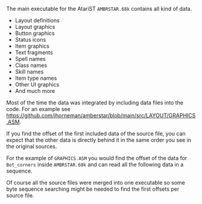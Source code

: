 The main executable for the AtariST `AMBRSTAR.68k` contains all kind of data.

- Layout definitions
- Layout graphics
- Button graphics
- Status icons
- Item graphics
- Text fragments
- Spell names
- Class names
- Skill names
- Item type names
- Other UI graphics
- And much more


Most of the time the data was integrated by including data files into the code. For an example see https://github.com/jhorneman/amberstar/blob/main/src/LAYOUT/GRAPHICS.ASM.

If you find the offset of the first included data of the source file, you can expect that the other data is directly behind it in the same order you see in the original sources.

For the example of `GRAPHICS.ASM` you would find the offset of the data for `Bot_corners` inside `AMBRSTAR.68k`  and can read all the following data in a sequence.

Of course all the source files were merged into one executable so some byte sequence searching might be needed to find the first offsets per source file.
